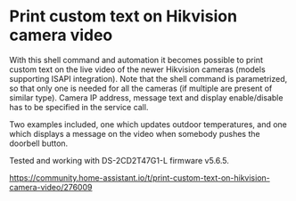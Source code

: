 # Print custom text on Hikvision camera video

With this shell command and automation it becomes possible to print custom text on the live video of the newer Hikvision cameras (models supporting ISAPI integration).
Note that the shell command is parametrized, so that only one is needed for all the cameras (if multiple are present of similar type). Camera IP address, message text and display enable/disable has to be specified in the service call.

Two examples included, one which updates outdoor temperatures, and one which displays a message on the video when somebody pushes the doorbell button.

Tested and working with DS-2CD2T47G1-L firmware v5.6.5.

https://community.home-assistant.io/t/print-custom-text-on-hikvision-camera-video/276009
